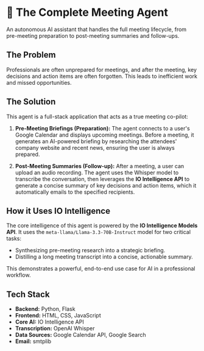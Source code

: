 # 🚀 The Complete Meeting Agent

An autonomous AI assistant that handles the full meeting lifecycle, from pre-meeting preparation to post-meeting summaries and follow-ups.

## The Problem
Professionals are often unprepared for meetings, and after the meeting, key decisions and action items are often forgotten. This leads to inefficient work and missed opportunities.

## The Solution
This agent is a full-stack application that acts as a true meeting co-pilot:

1.  **Pre-Meeting Briefings (Preparation):** The agent connects to a user's Google Calendar and displays upcoming meetings. Before a meeting, it generates an AI-powered briefing by researching the attendees' company website and recent news, ensuring the user is always prepared.

2.  **Post-Meeting Summaries (Follow-up):** After a meeting, a user can upload an audio recording. The agent uses the Whisper model to transcribe the conversation, then leverages the **IO Intelligence API** to generate a concise summary of key decisions and action items, which it automatically emails to the specified recipients.

## How it Uses IO Intelligence
The core intelligence of this agent is powered by the **IO Intelligence Models API**. It uses the `meta-llama/Llama-3.3-70B-Instruct` model for two critical tasks:
* Synthesizing pre-meeting research into a strategic briefing.
* Distilling a long meeting transcript into a concise, actionable summary.

This demonstrates a powerful, end-to-end use case for AI in a professional workflow.

## Tech Stack
-   **Backend:** Python, Flask
-   **Frontend:** HTML, CSS, JavaScript
-   **Core AI:** IO Intelligence API
-   **Transcription:** OpenAI Whisper
-   **Data Sources:** Google Calendar API, Google Search
-   **Email:** smtplib